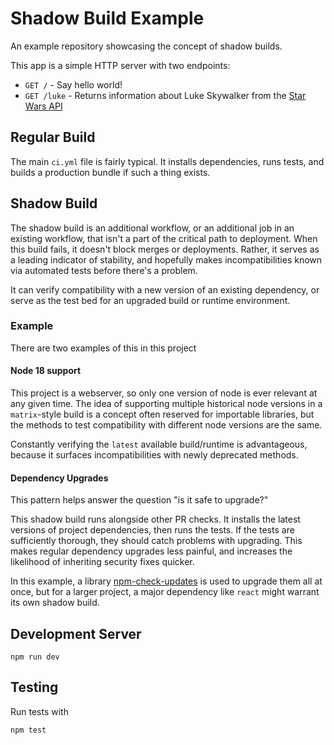 # Shadow Build Example

An example repository showcasing the concept of shadow builds.

This app is a simple HTTP server with two endpoints:

- `GET /` - Say hello world!
- `GET /luke` - Returns information about Luke Skywalker from the [Star Wars API](https://swapi.dev)

## Regular Build

The main `ci.yml` file is fairly typical.
It installs dependencies, runs tests, and builds a production bundle if such a thing exists.

## Shadow Build

The shadow build is an additional workflow, or an additional job in an existing workflow, that isn't a part of the critical path to deployment.
When this build fails, it doesn't block merges or deployments.
Rather, it serves as a leading indicator of stability, and hopefully makes incompatibilities known via automated tests before there's a problem.   

It can verify compatibility with a new version of an existing dependency, or serve as the test bed for an upgraded build or runtime environment. 

### Example

There are two examples of this in this project

#### Node 18 support

This project is a webserver, so only one version of node is ever relevant at any given time.
The idea of supporting multiple historical node versions in a `matrix`-style build is a concept often reserved for importable libraries, but the methods to test compatibility with different node versions are the same.

Constantly verifying the `latest` available build/runtime is advantageous, because it surfaces incompatibilities with newly deprecated methods. 

#### Dependency Upgrades

This pattern helps answer the question "is it safe to upgrade?"

This shadow build runs alongside other PR checks.
It installs the latest versions of project dependencies, then runs the tests.
If the tests are sufficiently thorough, they should catch problems with upgrading.
This makes regular dependency upgrades less painful, and increases the likelihood of inheriting security fixes quicker. 

In this example, a library [npm-check-updates](https://www.npmjs.com/package/npm-check-updates) is used to upgrade them all at once, but for a larger project, a major dependency like `react` might warrant its own shadow build. 

## Development Server

```shell
npm run dev
```

## Testing

Run tests with 

```shell
npm test
```

